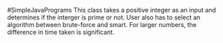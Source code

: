#SimpleJavaPrograms
This class takes a positive integer as an input and determines if the interger is prime or not.
User also has to select an algorithm between brute-force and smart. For larger numbers, the difference
in time taken is significant. 